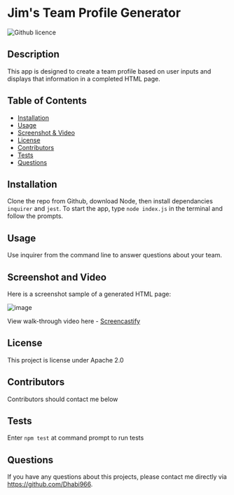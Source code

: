 # Jim's Team Profile Generator 
![Github licence](http://img.shields.io/badge/License-Apache2.0-green.svg)

## Description 
This app is designed to create a team profile based on user inputs and displays that information in a completed HTML page. 
 
## Table of Contents
* [Installation](#installation)
* [Usage](#usage)
* [Screenshot & Video](#video)
* [License](#license)
* [Contributors](#contributing)
* [Tests](#tests)
* [Questions](#questions)

## Installation 
Clone the repo from Github, download Node, then install dependancies `inquirer` and `jest`.  To start the app, type `node index.js` in the terminal and follow the prompts.

## Usage 
Use inquirer from the command line to answer questions about your team.

## Screenshot and Video 
Here is a screenshot sample of a generated HTML page:

![image](https://user-images.githubusercontent.com/108851005/192399770-cf4f0c29-6cfd-4660-9eca-f81220e1189a.png)

View walk-through video here - [Screencastify](https://drive.google.com/file/d/1VDy108NZqcUt_woS9e4FetEmb7ZC12lf/view)<br>

## License 
This project is license under Apache 2.0

## Contributors
Contributors should contact me below 

## Tests
Enter `npm test` at command prompt to run tests 

## Questions
If you have any questions about this projects, please contact me directly via https://github.com/Dhabi966.
